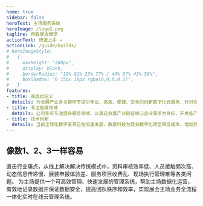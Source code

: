 ```yaml
---
home: true
sidebar: false
heroText: 主场服务系统
heroImage: /logo2.png
tagline: 用数展会爆馆
actionText: 快速上手 →
actionLink: /guide/builds/
# heroImageStyle:
#   {
#     maxHeight: "288px",
#     display: block,
#     borderRadius: "19% 81% 23% 77% / 44% 57% 43% 56%",
#     boxShadow: "0 15px 18px rgba(0,0,0,0.2)",
#   } 
features:
- title: 高度自定义
  details: 为会展产业各关键环节提供专业、高效、便捷、安全的创新数字化云服务，针对会展活动不同人群的专项服务方案。
- title: 专注垂直领域
  details: 公司多年专注展会服务领域，以满足会展产业链各核心企业需求为目标，开发各产业与行业展会领域提供了优质的服务。
- title: 技术创新
  details: 当前全球化数字变革正在加速发展，数展科技为展会数字化转型降低成本、增加竞争优势的核心手段。
---
```


## 像数1、2、3一样容易
直击行业痛点，从线上解决解决传统模式中，资料审核效率低、人员接触频次高、动态信息传递慢、展装申报体验差、服务项目收费乱、现场执行管理难等各类问题。
为主场提供一个可高效管理、快速发展的管理系统，帮助主场数据化运营，有效地记录数据并保证数据安全，提高团队秩序和效率，实现展会主场业务全流程一体化实时在线云管理系统。

